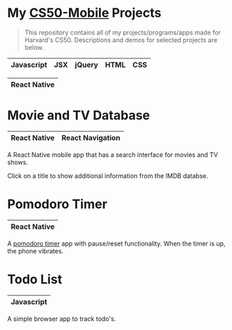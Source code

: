 # My [CS50-Mobile](https://cs50.github.io/mobile/) Projects
> This repository contains all of my projects/programs/apps made for Harvard's CS50. Descriptions and demos for selected projects are below.

| Javascript | JSX | jQuery | HTML | CSS |
|------------|-----|--------|------|-----|

| React Native |
|--------------|

# Movie and TV Database
| React Native| React Navigation |
|--|--|

A React Native mobile app that has a search interface for movies and TV shows.

Click on a title to show additional information from the IMDB databse.





# Pomodoro Timer
| React Native|
|--|

A [pomodoro timer](https://en.wikipedia.org/wiki/Pomodoro_Technique) app with pause/reset functionality. When the timer is up, the phone vibrates.



# Todo List
| Javascript|
|--|

A simple browser app to track todo's.


